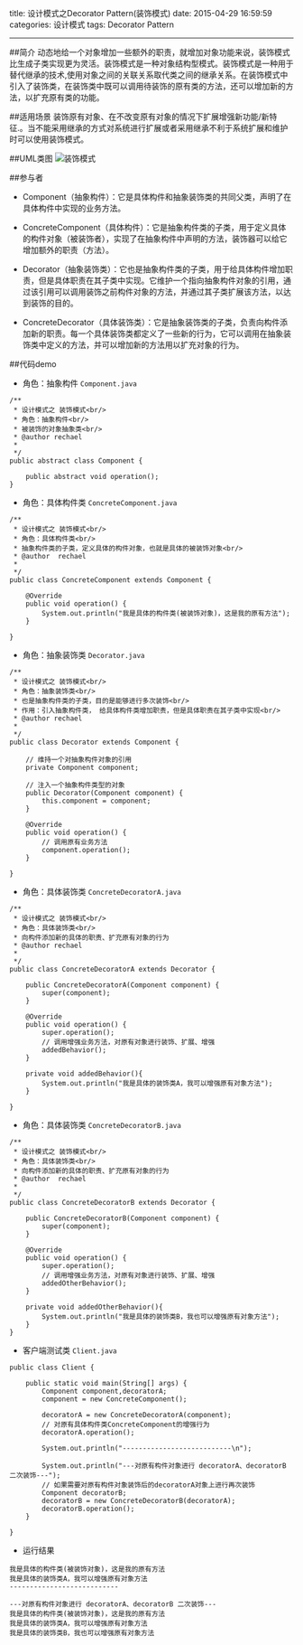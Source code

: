 title: 设计模式之Decorator Pattern(装饰模式)
date: 2015-04-29 16:59:59
categories: 设计模式
tags: Decorator Pattern

------
##简介
动态地给一个对象增加一些额外的职责，就增加对象功能来说，装饰模式比生成子类实现更为灵活。装饰模式是一种对象结构型模式。装饰模式是一种用于替代继承的技术,使用对象之间的关联关系取代类之间的继承关系。在装饰模式中引入了装饰类，在装饰类中既可以调用待装饰的原有类的方法，还可以增加新的方法，以扩充原有类的功能。

##适用场景
装饰原有对象、在不改变原有对象的情况下扩展增强新功能/新特征.。当不能采用继承的方式对系统进行扩展或者采用继承不利于系统扩展和维护时可以使用装饰模式。

##UML类图
![装饰模式](http://bullettrain1433.qiniudn.com/装饰模式20150309205502396)

##参与者
- Component（抽象构件）：它是具体构件和抽象装饰类的共同父类，声明了在具体构件中实现的业务方法。

- ConcreteComponent（具体构件）：它是抽象构件类的子类，用于定义具体的构件对象（被装饰者），实现了在抽象构件中声明的方法，装饰器可以给它增加额外的职责（方法）。

- Decorator（抽象装饰类）：它也是抽象构件类的子类，用于给具体构件增加职责，但是具体职责在其子类中实现。它维护一个指向抽象构件对象的引用，通过该引用可以调用装饰之前构件对象的方法，并通过其子类扩展该方法，以达到装饰的目的。

- ConcreteDecorator（具体装饰类）：它是抽象装饰类的子类，负责向构件添加新的职责。每一个具体装饰类都定义了一些新的行为，它可以调用在抽象装饰类中定义的方法，并可以增加新的方法用以扩充对象的行为。

##代码demo

- 角色：抽象构件 `Component.java`

```
/**
 * 设计模式之 装饰模式<br/>
 * 角色：抽象构件<br/>
 * 被装饰的对象抽象类<br/>
 * @author rechael
 *
 */
public abstract class Component {

    public abstract void operation();
}
```

- 角色：具体构件类 `ConcreteComponent.java`

```
/**
 * 设计模式之 装饰模式<br/>
 * 角色：具体构件类<br/>
 * 抽象构件类的子类，定义具体的构件对象，也就是具体的被装饰对象<br/>
 * @author  rechael
 *
 */
public class ConcreteComponent extends Component {

    @Override
    public void operation() {
        System.out.println("我是具体的构件类(被装饰对象)，这是我的原有方法");
    }

}
```

- 角色：抽象装饰类 `Decorator.java`

```
/**
 * 设计模式之 装饰模式<br/>
 * 角色：抽象装饰类<br/>
 * 也是抽象构件类的子类，目的是能够进行多次装饰<br/>
 * 作用：引入抽象构件类， 给具体构件类增加职责，但是具体职责在其子类中实现<br/>
 * @author rechael
 *
 */
public class Decorator extends Component {

    // 维持一个对抽象构件对象的引用
    private Component component;

    // 注入一个抽象构件类型的对象
    public Decorator(Component component) {
        this.component = component;
    }

    @Override
    public void operation() {
        // 调用原有业务方法
        component.operation();
    }

}
```

- 角色：具体装饰类 `ConcreteDecoratorA.java`

```
/**
 * 设计模式之 装饰模式<br/>
 * 角色：具体装饰类<br/>
 * 向构件添加新的具体的职责、扩充原有对象的行为
 * @author rechael
 *
 */
public class ConcreteDecoratorA extends Decorator {

    public ConcreteDecoratorA(Component component) {
        super(component);
    }

    @Override
    public void operation() {
        super.operation();
        // 调用增强业务方法，对原有对象进行装饰、扩展、增强
        addedBehavior();
    }

    private void addedBehavior(){
        System.out.println("我是具体的装饰类A，我可以增强原有对象方法");
    }

}
```

- 角色：具体装饰类 `ConcreteDecoratorB.java`

```
/**
 * 设计模式之 装饰模式<br/>
 * 角色：具体装饰类<br/>
 * 向构件添加新的具体的职责、扩充原有对象的行为
 * @author  rechael
 *
 */
public class ConcreteDecoratorB extends Decorator {

    public ConcreteDecoratorB(Component component) {
        super(component);
    }

    @Override
    public void operation() {
        super.operation();
        // 调用增强业务方法，对原有对象进行装饰、扩展、增强
        addedOtherBehavior();
    }

    private void addedOtherBehavior(){
        System.out.println("我是具体的装饰类B，我也可以增强原有对象方法");
    }
}
```

- 客户端测试类 `Client.java`

```
public class Client {

    public static void main(String[] args) {
        Component component,decoratorA;
        component = new ConcreteComponent();

        decoratorA = new ConcreteDecoratorA(component);
        // 对原有具体构件类ConcreteComponent的增强行为
        decoratorA.operation();

        System.out.println("---------------------------\n");

        System.out.println("---对原有构件对象进行 decoratorA、decoratorB 二次装饰---");
        // 如果需要对原有构件对象装饰后的decoratorA对象上进行再次装饰
        Component decoratorB;
        decoratorB = new ConcreteDecoratorB(decoratorA);
        decoratorB.operation();
    }

}
```

- 运行结果

```
我是具体的构件类(被装饰对象)，这是我的原有方法
我是具体的装饰类A，我可以增强原有对象方法
---------------------------

---对原有构件对象进行 decoratorA、decoratorB 二次装饰---
我是具体的构件类(被装饰对象)，这是我的原有方法
我是具体的装饰类A，我可以增强原有对象方法
我是具体的装饰类B，我也可以增强原有对象方法
```
